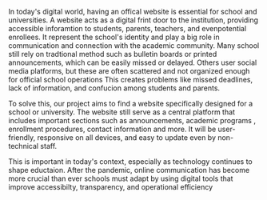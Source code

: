 In today's digital world, having an offical website is essential for school and universities.
A website acts as a digital frint door to the institution, providing accessible inforamtion to students, parents, teachers, and evenpotential enrollees.
It represent the school's identity and play a big role in communication and connection with the academic community.
Many school still rely on tradtional method such as bulletin boards or printed announcements, which can be easily missed or delayed.
Others user social media platforms, but these are often scattered and not organized enough for official school operations
This creates problems like missed deadlines, lack  of information, and confucion among students and parents.

To solve this, our project aims to find a website specifically designed for a school or university.
The website still serve as a central platform that includes important sections such as announcements, academic programs , enrollment procedures, contact information and more.
It will be user-friendly, responsive on all devices, and easy to update even by non-technical staff.

This is important in today's context, especially as technology continues to shape eductaion.
After the pandemic, online communication has become more crucial than ever schools must adapt by using digital tools that improve accessibilty, transparency, and operational efficiency
